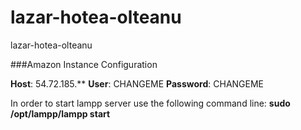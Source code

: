 lazar-hotea-olteanu
===================

lazar-hotea-olteanu

###Amazon Instance Configuration

**Host**: 54.72.185.**
**User**: CHANGEME
**Password**: CHANGEME

In order to start lampp server use the following command line: **sudo /opt/lampp/lampp start**
